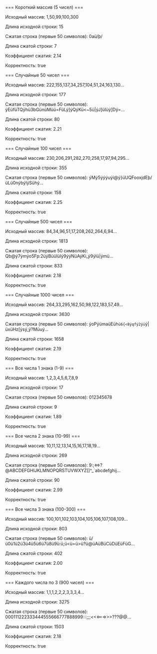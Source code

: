 
=== Короткий массив (5 чисел) ===

Исходный массив: 1,50,99,100,300

Длина исходной строки: 15

Сжатая строка (первые 50 символов): 0aü/þ/

Длина сжатой строки: 7

Коэффициент сжатия: 2.14

Корректность: true


=== Случайные 50 чисел ===

Исходный массив: 222,155,137,34,257,104,51,24,163,130...

Длина исходной строки: 177

Сжатая строка (первые 50 символов): ýEüfüTQýhü3bGünüMüü=FüLý]ýQýKü<~5ü|ýJ]üIüý]Dý=...

Длина сжатой строки: 80

Коэффициент сжатия: 2.21

Корректность: true


=== Случайные 100 чисел ===

Исходный массив: 230,206,291,282,270,258,17,97,94,295...

Длина исходной строки: 355

Сжатая строка (первые 50 символов): ýMý5ýýýuýi@ý}üUQFooxjdEþ/üLü0nýbýlýSühý...

Длина сжатой строки: 158

Коэффициент сжатия: 2.25

Корректность: true

=== Случайные 500 чисел ===

Исходный массив: 84,34,96,51,17,208,262,264,6,94...

Длина исходной строки: 1813

Сжатая строка (первые 50 символов): Qb@ý7ýmýo5Fp:2üýBüüIülý9ýýNüAýKi_ý9ýlü|ýmü...

Длина сжатой строки: 833

Коэффициент сжатия: 2.18

Корректность: true


=== Случайные 1000 чисел ===

Исходный массив: 264,33,295,162,50,98,122,183,57,49...

Длина исходной строки: 3630

Сжатая строка (первые 50 символов): ýoPýümaüEüh`ü6{<8ýqfý2ýü`ý|üxüHz[ýsý_ý?Müuý...

Длина сжатой строки: 1658

Коэффициент сжатия: 2.19

Корректность: true


=== Все числа 1 знака (1-9) ===

Исходный массив: 1,2,3,4,5,6,7,8,9

Длина исходной строки: 17

Сжатая строка (первые 50 символов): 012345678

Длина сжатой строки: 9

Коэффициент сжатия: 1.89

Корректность: true


=== Все числа 2 знака (10-99) ===

Исходный массив: 10,11,12,13,14,15,16,17,18,19...

Длина исходной строки: 269

Сжатая строка (первые 50 символов): 9:;<=>?@ABCDEFGHIJKLMNOPQRSTUVWXYZ[\]^_`abcdefghij...

Длина сжатой строки: 90

Коэффициент сжатия: 2.99

Корректность: true


=== Все числа 3 знака (100-300) ===

Исходный массив: 100,101,102,103,104,105,106,107,108,109...

Длина исходной строки: 803

Сжатая строка (первые 50 символов): ü/ü0ü1ü2ü3ü4ü5ü6ü7ü8ü9ü:ü;ü<ü=ü>ü?ü@üAüBüCüDüEüFüG...

Длина сжатой строки: 402

Коэффициент сжатия: 2.00

Корректность: true


=== Каждого числа по 3 (900 чисел) ===

Исходный массив: 1,1,1,2,2,2,3,3,3,4...

Длина исходной строки: 3275

Сжатая строка (первые 50 символов): 000111222333444555666777888999:::;;;<<<===>>>???@@...

Длина сжатой строки: 1503

Коэффициент сжатия: 2.18

Корректность: true
